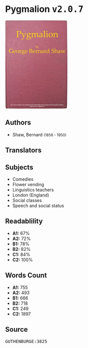 # Pygmalion <kbd>v2.0.7</kbd>

![](./cover.medium.jpg "")

## Authors


 - Shaw, Bernard <small>(1856 - 1950)</small>

## Translators



## Subjects


 - Comedies
 - Flower vending
 - Linguistics teachers
 - London (England)
 - Social classes
 - Speech and social status

## Readablility


 - **A1:** 67%
 - **A2:** 72%
 - **B1:** 78%
 - **B2:** 82%
 - **C1:** 84%
 - **C2:** 100%

## Words Count


 - **A1:** 755
 - **A2:** 493
 - **B1:** 666
 - **B2:** 718
 - **C1:** 249
 - **C2:** 1897

## Source


<kbd>GUTHENBURGE:3825</kbd>
